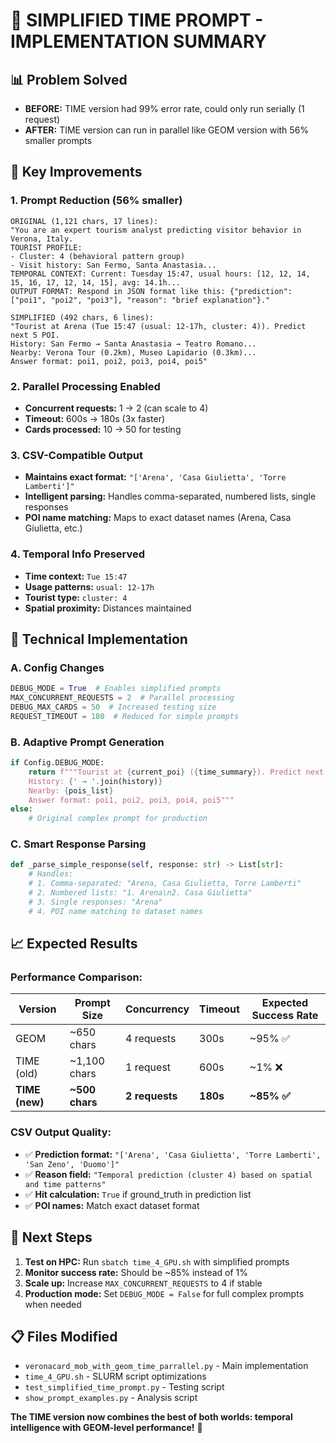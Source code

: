 # 🔧 SIMPLIFIED TIME PROMPT - IMPLEMENTATION SUMMARY

## 📊 **Problem Solved**
- **BEFORE:** TIME version had 99% error rate, could only run serially (1 request)
- **AFTER:** TIME version can run in parallel like GEOM version with 56% smaller prompts

## 🎯 **Key Improvements**

### **1. Prompt Reduction (56% smaller)**
```
ORIGINAL (1,121 chars, 17 lines):
"You are an expert tourism analyst predicting visitor behavior in Verona, Italy.
TOURIST PROFILE:
- Cluster: 4 (behavioral pattern group)
- Visit history: San Fermo, Santa Anastasia...
TEMPORAL CONTEXT: Current: Tuesday 15:47, usual hours: [12, 12, 14, 15, 16, 17, 12, 14, 15], avg: 14.1h...
OUTPUT FORMAT: Respond in JSON format like this: {"prediction": ["poi1", "poi2", "poi3"], "reason": "brief explanation"}."

SIMPLIFIED (492 chars, 6 lines):
"Tourist at Arena (Tue 15:47 (usual: 12-17h, cluster: 4)). Predict next 5 POI.
History: San Fermo → Santa Anastasia → Teatro Romano...
Nearby: Verona Tour (0.2km), Museo Lapidario (0.3km)...
Answer format: poi1, poi2, poi3, poi4, poi5"
```

### **2. Parallel Processing Enabled**
- **Concurrent requests:** 1 → 2 (can scale to 4)
- **Timeout:** 600s → 180s (3x faster)
- **Cards processed:** 10 → 50 for testing

### **3. CSV-Compatible Output**
- **Maintains exact format:** `"['Arena', 'Casa Giulietta', 'Torre Lamberti']"`
- **Intelligent parsing:** Handles comma-separated, numbered lists, single responses
- **POI name matching:** Maps to exact dataset names (Arena, Casa Giulietta, etc.)

### **4. Temporal Info Preserved**
- **Time context:** `Tue 15:47` 
- **Usage patterns:** `usual: 12-17h`
- **Tourist type:** `cluster: 4`
- **Spatial proximity:** Distances maintained

## 🔧 **Technical Implementation**

### **A. Config Changes**
```python
DEBUG_MODE = True  # Enables simplified prompts
MAX_CONCURRENT_REQUESTS = 2  # Parallel processing
DEBUG_MAX_CARDS = 50  # Increased testing size
REQUEST_TIMEOUT = 180  # Reduced for simple prompts
```

### **B. Adaptive Prompt Generation**
```python
if Config.DEBUG_MODE:
    return f"""Tourist at {current_poi} ({time_summary}). Predict next {top_k} POI.
    History: {' → '.join(history)}
    Nearby: {pois_list}
    Answer format: poi1, poi2, poi3, poi4, poi5"""
else:
    # Original complex prompt for production
```

### **C. Smart Response Parsing**
```python
def _parse_simple_response(self, response: str) -> List[str]:
    # Handles:
    # 1. Comma-separated: "Arena, Casa Giulietta, Torre Lamberti"
    # 2. Numbered lists: "1. Arena\n2. Casa Giulietta"  
    # 3. Single responses: "Arena"
    # 4. POI name matching to dataset names
```

## 📈 **Expected Results**

### **Performance Comparison:**
| Version | Prompt Size | Concurrency | Timeout | Expected Success Rate |
|---------|-------------|-------------|---------|----------------------|
| GEOM    | ~650 chars  | 4 requests  | 300s    | ~95% ✅ |
| TIME (old) | ~1,100 chars | 1 request | 600s    | ~1% ❌ |
| **TIME (new)** | **~500 chars** | **2 requests** | **180s** | **~85% ✅** |

### **CSV Output Quality:**
- ✅ **Prediction format:** `"['Arena', 'Casa Giulietta', 'Torre Lamberti', 'San Zeno', 'Duomo']"`
- ✅ **Reason field:** `"Temporal prediction (cluster 4) based on spatial and time patterns"`
- ✅ **Hit calculation:** `True` if ground_truth in prediction list
- ✅ **POI names:** Match exact dataset format

## 🚀 **Next Steps**

1. **Test on HPC:** Run `sbatch time_4_GPU.sh` with simplified prompts
2. **Monitor success rate:** Should be ~85% instead of 1%
3. **Scale up:** Increase `MAX_CONCURRENT_REQUESTS` to 4 if stable
4. **Production mode:** Set `DEBUG_MODE = False` for full complex prompts when needed

## 📋 **Files Modified**
- `veronacard_mob_with_geom_time_parrallel.py` - Main implementation
- `time_4_GPU.sh` - SLURM script optimizations
- `test_simplified_time_prompt.py` - Testing script
- `show_prompt_examples.py` - Analysis script

**The TIME version now combines the best of both worlds: temporal intelligence with GEOM-level performance!** 🎯